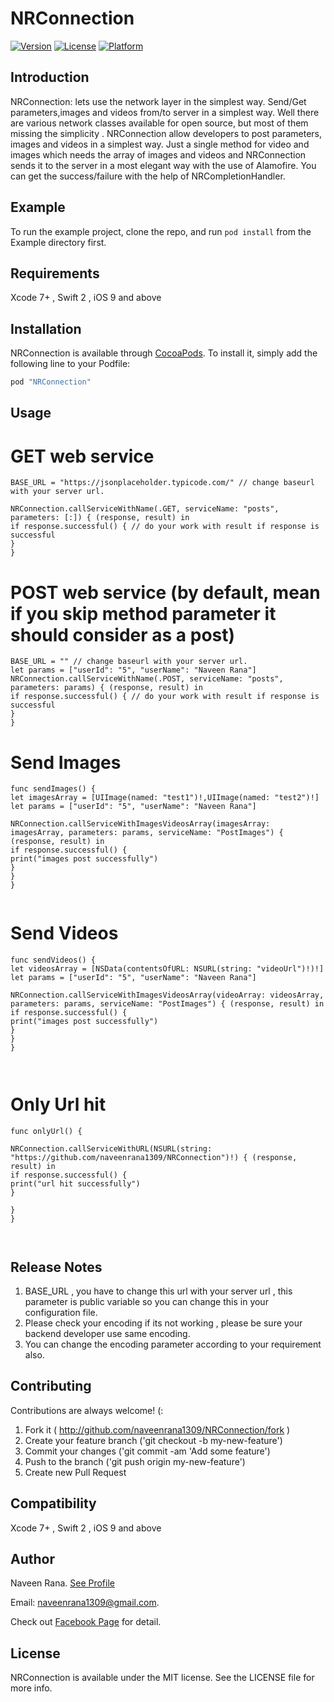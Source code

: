 

# NRConnection

[![Version](https://img.shields.io/cocoapods/v/NRConnection.svg?style=flat)](http://cocoapods.org/pods/NRConnection)
[![License](https://img.shields.io/cocoapods/l/NRConnection.svg?style=flat)](http://cocoapods.org/pods/NRConnection)
[![Platform](https://img.shields.io/cocoapods/p/NRConnection.svg?style=flat)](http://cocoapods.org/pods/NRConnection)


## Introduction

NRConnection: lets use the network layer in the simplest way. Send/Get parameters,images and videos from/to server in a simplest way. Well there are various network classes available for open source, but most of them missing the simplicity . NRConnection allow developers to post parameters, images and videos in a simplest way. Just a single method for video and images which needs the array of images and videos and NRConnection sends it to the server in a most elegant way with the use of Alamofire. You can get the success/failure with the help of NRCompletionHandler.

## Example

To run the example project, clone the repo, and run `pod install` from the Example directory first.

## Requirements
Xcode 7+ , Swift 2 , iOS 9 and above

## Installation

NRConnection is available through [CocoaPods](http://cocoapods.org). To install
it, simply add the following line to your Podfile:

```ruby
pod "NRConnection"
```

## Usage
# GET web service

```
BASE_URL = "https://jsonplaceholder.typicode.com/" // change baseurl with your server url.

NRConnection.callServiceWithName(.GET, serviceName: "posts", parameters: [:]) { (response, result) in
if response.successful() { // do your work with result if response is successful
}
}

```
# POST web service (by default, mean if you skip method parameter it should consider as a post)

```
BASE_URL = "" // change baseurl with your server url.
let params = ["userId": "5", "userName": "Naveen Rana"]
NRConnection.callServiceWithName(.POST, serviceName: "posts", parameters: params) { (response, result) in
if response.successful() { // do your work with result if response is successful
}
}

```
# Send Images
```
func sendImages() {
let imagesArray = [UIImage(named: "test1")!,UIImage(named: "test2")!]
let params = ["userId": "5", "userName": "Naveen Rana"]

NRConnection.callServiceWithImagesVideosArray(imagesArray: imagesArray, parameters: params, serviceName: "PostImages") { (response, result) in
if response.successful() {
print("images post successfully")
}
}
}


```
# Send Videos
```
func sendVideos() {
let videosArray = [NSData(contentsOfURL: NSURL(string: "videoUrl")!)!]
let params = ["userId": "5", "userName": "Naveen Rana"]

NRConnection.callServiceWithImagesVideosArray(videoArray: videosArray, parameters: params, serviceName: "PostImages") { (response, result) in
if response.successful() {
print("images post successfully")
}
}
}



```
# Only Url hit
```
func onlyUrl() {

NRConnection.callServiceWithURL(NSURL(string: "https://github.com/naveenrana1309/NRConnection")!) { (response, result) in
if response.successful() {
print("url hit successfully")
}

}
}



```
## Release Notes

1) BASE_URL , you have to change this url with your server url , this parameter is public variable so you can change this in your configuration file.
2) Please check your encoding if its not working , please be sure your backend developer use same encoding.
3) You can change the encoding parameter according to your requirement also.



## Contributing

Contributions are always welcome! (:

1. Fork it ( http://github.com/naveenrana1309/NRConnection/fork )
2. Create your feature branch ('git checkout -b my-new-feature')
3. Commit your changes ('git commit -am 'Add some feature')
4. Push to the branch ('git push origin my-new-feature')
5. Create new Pull Request

## Compatibility

Xcode 7+ , Swift 2 , iOS 9 and above

## Author

Naveen Rana. [See Profile](https://www.linkedin.com/in/naveen-rana-9a371a40)

Email: 
naveenrana1309@gmail.com. 

Check out [Facebook Page](https://www.facebook.com/iOSByHeart/) for detail.

## License

NRConnection is available under the MIT license. See the LICENSE file for more info.
